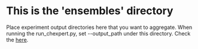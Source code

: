 # This is the 'ensembles' directory
Place experiment output directories here that you want to aggregate. When running the run_chexpert.py, set --output_path under this directory. Check the [here](https://github.com/Stomper10/CheXpert#this-part-is-optional).
